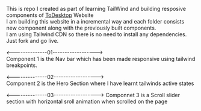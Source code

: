 This is repo I created as part of learning TailWind and building resposive components of [ToDesktop](https://www.todesktop.com/) Website  
I am building this website in a incremental way and each folder consists new component along with the previously built components.  
I am using Tailwind CDN so there is no need to install any dependencies. Just fork and go live.

<--------------01------------------>  
Component 1 is the Nav bar which has been made responsive using tailwind breakpoints.  

<--------------02------------------>  
Component 2 is the Hero Section where I have learnt tailwinds active states 

<--------------03------------------>
Componnet 3 is a Scroll slider section with horizontal sroll animation when scrolled on the page  
